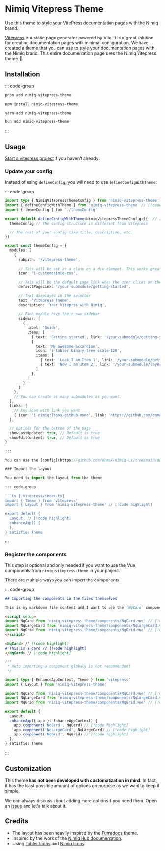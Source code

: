 # Nimiq Vitepress Theme

Use this theme to style your VitePress documentation pages with the Nimiq brand.

[Vitepress](https://vitepress.dev) is a static page generator powered by Vite. It is a great solution for creating documentation pages with minimal configuration. We have created a theme that you can use to style your documentation pages with the Nimiq brand. This entire documentation page uses the Nimiq Vitepress theme 💅.

## Installation

::: code-group

```bash [pnpm]
pnpm add nimiq-vitepress-theme
```

```bash [npm]
npm install nimiq-vitepress-theme
```

```bash [yarn]
yarn add nimiq-vitepress-theme
```

```bash [bun]
bun add nimiq-vitepress-theme
```

:::

## Usage

[Start a vitepress project](https://vitepress.dev/guide/getting-started) if you haven't already:

### Update your config

Instead of using `defineConfig`, you will need to use `defineConfigWithTheme`:

::: code-group

```ts [.vitepress/config.ts]
import type { NimiqVitepressThemeConfig } from 'nimiq-vitepress-theme'
import { defineConfigWithTheme } from 'nimiq-vitepress-theme' // [!code highlight]
import { themeConfig } fom './themeConfig'

export default defineConfigWithTheme<NimiqVitepressThemeConfig>({  // [!code highlight]
  themeConfig // The config structure is different from Vitepress

  // The rest of your config like title, description, etc.
})
```

```ts [themeConfig.ts]
export const themeConfig = {
  modules: [
    {
      subpath: '/vitepress-theme',
      
      // This will be set as a class on a div element. This works great for UnoCSS Icons preset. Let me know if you need help with other icon libraries.
      icon: 'i-custom:nimiq-css',

      // This will be the default page link when the user clicks on the selector
      defaultPageLink: '/your-submodule/getting-started',

      // Text displayed in the selector
      text: 'Vitepress Theme',
      description: 'Your Viteprss with Nimiq',
      
      // Each module have their own sidebar
      sidebar: [
        {
          label: 'Guide',
          items: [
            { text: 'Getting started', link: '/your-submodule/getting-started', icon: 'i-tabler:arrow-guide scale-120', },
            {
              text: 'My awesome accordion',
              icon: 'i-tabler:binary-tree scale-120',
              items: [
                { text: 'Look I am Item 1', link: '/your-submodule/getting-started', },
                { text: 'Now I am Item 2', link: '/your-submodule/layers/preflights', },
              ]
            },
          ]
        }
      ]
    },
    // You can create as many submodules as you want.
  ],
  links: [
    // Any icon with link you want
    { icon: 'i-nimiq:logos-github-mono', link: 'https://github.com/onmax/nimiq-ui' }
  ],

  // Options for the bottom of the page
  showLastUpdated: true, // Default is true
  showEditContent: true, // Default is true
}

:::

You can use the [config](https://github.com/onmax/nimiq-ui/tree/main/docs/.vitepress/config.ts) used for this documentation for reference.

### Import the layout

You need to import the layout from the theme

::: code-group

```ts [.vitepress/index.ts]
import { Theme } from 'vitepress'
import { Layout } from 'nimiq-vitepress-theme' // [!code highlight]

export default {
  Layout, // [!code highlight]
  enhanceApp() {
  },
} satisfies Theme
```
:::

### Register the components

This step is optional and only needed if you want to use the Vue components from `nimiq-vitepress-theme` in your project.

There are multiple ways you can import the components:

::: code-group

```md [your-markdown-file.md]
## Importing the components in the files themselves

This is my markdown file content and I want to use the `NqCard` component.

<script setup>
import NqCard from 'nimiq-vitepress-theme/components/NqCard.vue' // [!code highlight]
import NqLargeCard from 'nimiq-vitepress-theme/components/NqLargeCard.vue' // [!code highlight]
import NqGrid from 'nimiq-vitepress-theme/components/NqGrid.vue' // [!code highlight]
</script>

<NqCard> // [!code highlight]
# This is a card // [!code highlight]
</NqCard> // [!code highlight]
```

```ts [.vitepress/theme/index.ts]
/**
 * Auto importing a component globaly is not recommended!
 */

import type { EnhanceAppContext, Theme } from 'vitepress'
import { Layout } from 'nimiq-vitepress-theme'

import NqCard from 'nimiq-vitepress-theme/components/NqCard.vue' // [!code highlight]
import NqLargeCard from 'nimiq-vitepress-theme/components/NqLargeCard.vue' // [!code highlight]
import NqGrid from 'nimiq-vitepress-theme/components/NqGrid.vue' // [!code highlight]

export default {
  Layout,
  enhanceApp({ app }: EnhanceAppContext) {
    app.component('NqCard', NqCard) // [!code highlight]
    app.component('NqLargeCard', NqLargeCard) // [!code highlight]
    app.component('NqGrid', NqGrid) // [!code highlight]
  },
} satisfies Theme
```
:::

## Customization

This theme **has not been developed with customatization in mind**. In fact, it has the least possible amount of options on purpose as we want to keep it simple.

We can always discuss about adding more options if you need them. Open an [issue](https://github.com/onmax/nimiq-ui/issues/new) and let's talk about it.

## Credits

- The layout has been heavily inspired by the [Fumadocs](https://fumadocs.vercel.app/docs/ui) theme.
- Inspired by the work of the [Nimiq Hub documentation](https://www.nimiqhub.com/docs/learn).
- Using [Tabler Icons](https://tablericons.com/) and [Nimiq Icons](/nimiq-icons).

